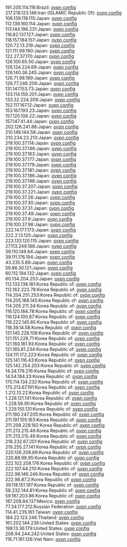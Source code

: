 191.205.114.116:Brazil: [ovpn config](vpn/191_205_114_116.ovpn)  
217.218.123.146:Iran (ISLAMIC Republic Of): [ovpn config](vpn/217_218_123_146.ovpn)  
106.139.118.115:Japan: [ovpn config](vpn/106_139_118_115.ovpn)  
112.139.160.114:Japan: [ovpn config](vpn/112_139_160_114.ovpn)  
113.144.196.231:Japan: [ovpn config](vpn/113_144_196_231.ovpn)  
116.82.137.127:Japan: [ovpn config](vpn/116_82_137_127.ovpn)  
118.157.184.157:Japan: [ovpn config](vpn/118_157_184_157.ovpn)  
120.72.13.219:Japan: [ovpn config](vpn/120_72_13_219.ovpn)  
121.111.99.190:Japan: [ovpn config](vpn/121_111_99_190.ovpn)  
122.27.37.170:Japan: [ovpn config](vpn/122_27_37_170.ovpn)  
126.100.65.50:Japan: [ovpn config](vpn/126_100_65_50.ovpn)  
126.124.224.69:Japan: [ovpn config](vpn/126_124_224_69.ovpn)  
126.140.36.245:Japan: [ovpn config](vpn/126_140_36_245.ovpn)  
126.71.98.169:Japan: [ovpn config](vpn/126_71_98_169.ovpn)  
126.77.246.206:Japan: [ovpn config](vpn/126_77_246_206.ovpn)  
131.147.153.73:Japan: [ovpn config](vpn/131_147_153_73.ovpn)  
133.114.159.201:Japan: [ovpn config](vpn/133_114_159_201.ovpn)  
133.32.224.209:Japan: [ovpn config](vpn/133_32_224_209.ovpn)  
152.117.167.12:Japan: [ovpn config](vpn/152_117_167_12.ovpn)  
153.167.193.23:Japan: [ovpn config](vpn/153_167_193_23.ovpn)  
157.120.106.22:Japan: [ovpn config](vpn/157_120_106_22.ovpn)  
157.147.41.44:Japan: [ovpn config](vpn/157_147_41_44.ovpn)  
202.126.241.88:Japan: [ovpn config](vpn/202_126_241_88.ovpn)  
210.146.144.58:Japan: [ovpn config](vpn/210_146_144_58.ovpn)  
210.234.23.213:Japan: [ovpn config](vpn/210_234_23_213.ovpn)  
219.100.37.114:Japan: [ovpn config](vpn/219_100_37_114.ovpn)  
219.100.37.146:Japan: [ovpn config](vpn/219_100_37_146.ovpn)  
219.100.37.163:Japan: [ovpn config](vpn/219_100_37_163.ovpn)  
219.100.37.177:Japan: [ovpn config](vpn/219_100_37_177.ovpn)  
219.100.37.179:Japan: [ovpn config](vpn/219_100_37_179.ovpn)  
219.100.37.181:Japan: [ovpn config](vpn/219_100_37_181.ovpn)  
219.100.37.186:Japan: [ovpn config](vpn/219_100_37_186.ovpn)  
219.100.37.198:Japan: [ovpn config](vpn/219_100_37_198.ovpn)  
219.100.37.207:Japan: [ovpn config](vpn/219_100_37_207.ovpn)  
219.100.37.221:Japan: [ovpn config](vpn/219_100_37_221.ovpn)  
219.100.37.26:Japan: [ovpn config](vpn/219_100_37_26.ovpn)  
219.100.37.30:Japan: [ovpn config](vpn/219_100_37_30.ovpn)  
219.100.37.31:Japan: [ovpn config](vpn/219_100_37_31.ovpn)  
219.100.37.49:Japan: [ovpn config](vpn/219_100_37_49.ovpn)  
219.100.37.9:Japan: [ovpn config](vpn/219_100_37_9.ovpn)  
219.100.37.98:Japan: [ovpn config](vpn/219_100_37_98.ovpn)  
222.14.177.173:Japan: [ovpn config](vpn/222_14_177_173.ovpn)  
222.2.13.125:Japan: [ovpn config](vpn/222_2_13_125.ovpn)  
223.133.120.115:Japan: [ovpn config](vpn/223_133_120_115.ovpn)  
27.113.249.188:Japan: [ovpn config](vpn/27_113_249_188.ovpn)  
39.110.149.84:Japan: [ovpn config](vpn/39_110_149_84.ovpn)  
39.111.176.194:Japan: [ovpn config](vpn/39_111_176_194.ovpn)  
43.235.5.89:Japan: [ovpn config](vpn/43_235_5_89.ovpn)  
59.86.30.121:Japan: [ovpn config](vpn/59_86_30_121.ovpn)  
60.112.194.132:Japan: [ovpn config](vpn/60_112_194_132.ovpn)  
60.134.204.253:Japan: [ovpn config](vpn/60_134_204_253.ovpn)  
112.133.138.181:Korea Republic of: [ovpn config](vpn/112_133_138_181.ovpn)  
112.162.223.78:Korea Republic of: [ovpn config](vpn/112_162_223_78.ovpn)  
114.204.251.253:Korea Republic of: [ovpn config](vpn/114_204_251_253.ovpn)  
114.205.188.145:Korea Republic of: [ovpn config](vpn/114_205_188_145.ovpn)  
114.205.211.34:Korea Republic of: [ovpn config](vpn/114_205_211_34.ovpn)  
116.120.184.78:Korea Republic of: [ovpn config](vpn/116_120_184_78.ovpn)  
116.124.100.87:Korea Republic of: [ovpn config](vpn/116_124_100_87.ovpn)  
118.222.145.85:Korea Republic of: [ovpn config](vpn/118_222_145_85.ovpn)  
118.39.14.58:Korea Republic of: [ovpn config](vpn/118_39_14_58.ovpn)  
121.145.228.108:Korea Republic of: [ovpn config](vpn/121_145_228_108.ovpn)  
121.151.228.71:Korea Republic of: [ovpn config](vpn/121_151_228_71.ovpn)  
121.160.181.93:Korea Republic of: [ovpn config](vpn/121_160_181_93.ovpn)  
121.165.81.234:Korea Republic of: [ovpn config](vpn/121_165_81_234.ovpn)  
124.111.172.223:Korea Republic of: [ovpn config](vpn/124_111_172_223.ovpn)  
125.141.116.43:Korea Republic of: [ovpn config](vpn/125_141_116_43.ovpn)  
125.142.254.203:Korea Republic of: [ovpn config](vpn/125_142_254_203.ovpn)  
14.34.179.216:Korea Republic of: [ovpn config](vpn/14_34_179_216.ovpn)  
14.54.184.23:Korea Republic of: [ovpn config](vpn/14_54_184_23.ovpn)  
175.114.134.232:Korea Republic of: [ovpn config](vpn/175_114_134_232.ovpn)  
175.213.67.191:Korea Republic of: [ovpn config](vpn/175_213_67_191.ovpn)  
1.212.13.22:Korea Republic of: [ovpn config](vpn/1_212_13_22.ovpn)  
1.228.121.141:Korea Republic of: [ovpn config](vpn/1_228_121_141.ovpn)  
1.228.56.90:Korea Republic of: [ovpn config](vpn/1_228_56_90.ovpn)  
1.229.155.131:Korea Republic of: [ovpn config](vpn/1_229_155_131.ovpn)  
211.180.247.205:Korea Republic of: [ovpn config](vpn/211_180_247_205.ovpn)  
211.197.105.163:Korea Republic of: [ovpn config](vpn/211_197_105_163.ovpn)  
211.208.229.182:Korea Republic of: [ovpn config](vpn/211_208_229_182.ovpn)  
211.213.215.46:Korea Republic of: [ovpn config](vpn/211_213_215_46.ovpn)  
211.213.215.46:Korea Republic of: [ovpn config](vpn/211_213_215_46.ovpn)  
218.232.67.201:Korea Republic of: [ovpn config](vpn/218_232_67_201.ovpn)  
219.255.27.141:Korea Republic of: [ovpn config](vpn/219_255_27_141.ovpn)  
220.126.208.89:Korea Republic of: [ovpn config](vpn/220_126_208_89.ovpn)  
220.88.98.95:Korea Republic of: [ovpn config](vpn/220_88_98_95.ovpn)  
222.102.208.176:Korea Republic of: [ovpn config](vpn/222_102_208_176.ovpn)  
222.107.44.210:Korea Republic of: [ovpn config](vpn/222_107_44_210.ovpn)  
222.98.146.246:Korea Republic of: [ovpn config](vpn/222_98_146_246.ovpn)  
222.98.87.2:Korea Republic of: [ovpn config](vpn/222_98_87_2.ovpn)  
39.118.151.197:Korea Republic of: [ovpn config](vpn/39_118_151_197.ovpn)  
58.232.144.81:Korea Republic of: [ovpn config](vpn/58_232_144_81.ovpn)  
59.187.203.86:Korea Republic of: [ovpn config](vpn/59_187_203_86.ovpn)  
187.208.84.137:Mexico: [ovpn config](vpn/187_208_84_137.ovpn)  
77.34.177.212:Russian Federation: [ovpn config](vpn/77_34_177_212.ovpn)  
114.41.235.161:Taiwan: [ovpn config](vpn/114_41_235_161.ovpn)  
184.22.123.246:Thailand: [ovpn config](vpn/184_22_123_246.ovpn)  
161.202.144.236:United States: [ovpn config](vpn/161_202_144_236.ovpn)  
198.13.36.179:United States: [ovpn config](vpn/198_13_36_179.ovpn)  
208.94.244.242:United States: [ovpn config](vpn/208_94_244_242.ovpn)  
118.71.181.126:Viet Nam: [ovpn config](vpn/118_71_181_126.ovpn)  
